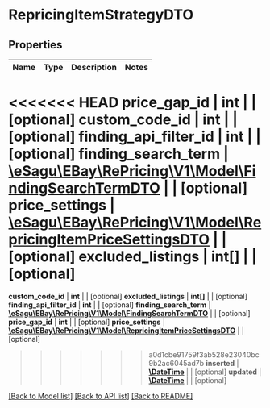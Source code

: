 # RepricingItemStrategyDTO

## Properties
Name | Type | Description | Notes
------------ | ------------- | ------------- | -------------
<<<<<<< HEAD
**price_gap_id** | **int** |  | [optional] 
**custom_code_id** | **int** |  | [optional] 
**finding_api_filter_id** | **int** |  | [optional] 
**finding_search_term** | [**\eSagu\EBay\RePricing\V1\Model\FindingSearchTermDTO**](FindingSearchTermDTO.md) |  | [optional] 
**price_settings** | [**\eSagu\EBay\RePricing\V1\Model\RepricingItemPriceSettingsDTO**](RepricingItemPriceSettingsDTO.md) |  | [optional] 
**excluded_listings** | **int[]** |  | [optional] 
=======
**custom_code_id** | **int** |  | [optional] 
**excluded_listings** | **int[]** |  | [optional] 
**finding_api_filter_id** | **int** |  | [optional] 
**finding_search_term** | [**\eSagu\EBay\RePricing\V1\Model\FindingSearchTermDTO**](FindingSearchTermDTO.md) |  | [optional] 
**price_gap_id** | **int** |  | [optional] 
**price_settings** | [**\eSagu\EBay\RePricing\V1\Model\RepricingItemPriceSettingsDTO**](RepricingItemPriceSettingsDTO.md) |  | [optional] 
>>>>>>> a0d1cbe91759f3ab528e23040bc9b2ac6045ad7b
**inserted** | [**\DateTime**](\DateTime.md) |  | [optional] 
**updated** | [**\DateTime**](\DateTime.md) |  | [optional] 

[[Back to Model list]](../README.md#documentation-for-models) [[Back to API list]](../README.md#documentation-for-api-endpoints) [[Back to README]](../README.md)


